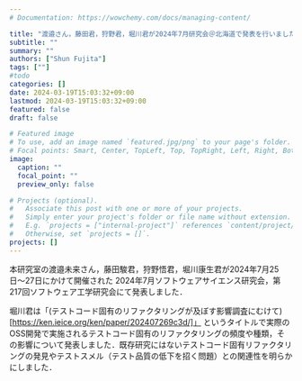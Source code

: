 ```yaml
---
# Documentation: https://wowchemy.com/docs/managing-content/

title: "渡邉さん，藤田君，狩野君，堀川君が2024年7月研究会＠北海道で発表を行いました"
subtitle: ""
summary: ""
authors: ["Shun Fujita"]
tags: [""]
#todo
categories: []
date: 2024-03-19T15:03:32+09:00
lastmod: 2024-03-19T15:03:32+09:00
featured: false
draft: false

# Featured image
# To use, add an image named `featured.jpg/png` to your page's folder.
# Focal points: Smart, Center, TopLeft, Top, TopRight, Left, Right, BottomLeft, Bottom, BottomRight.
image:
  caption: ""
  focal_point: ""
  preview_only: false

# Projects (optional).
#   Associate this post with one or more of your projects.
#   Simply enter your project's folder or file name without extension.
#   E.g. `projects = ["internal-project"]` references `content/project/deep-learning/index.md`.
#   Otherwise, set `projects = []`.
projects: []
---
```

本研究室の渡邉未来さん，藤田駿君，狩野悟君，堀川康生君が2024年7月25日〜27日にかけて開催された 2024年7月ソフトウェアサイエンス研究会，第217回ソフトウェア工学研究会にて発表しました．

堀川君は「(テストコード固有のリファクタリングが及ぼす影響調査にむけて)[https://ken.ieice.org/ken/paper/202407269c3d/]」 というタイトルで実際のOSS開発で実施されるテストコード固有のリファクタリングの頻度や種類，その影響について発表しました．既存研究にはないテストコード固有リファクタリングの発見やテストスメル（テスト品質の低下を招く問題）との関連性を明らかにしました．


